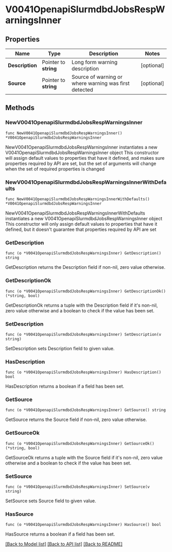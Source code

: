 # V0041OpenapiSlurmdbdJobsRespWarningsInner

## Properties

Name | Type | Description | Notes
------------ | ------------- | ------------- | -------------
**Description** | Pointer to **string** | Long form warning description | [optional] 
**Source** | Pointer to **string** | Source of warning or where warning was first detected | [optional] 

## Methods

### NewV0041OpenapiSlurmdbdJobsRespWarningsInner

`func NewV0041OpenapiSlurmdbdJobsRespWarningsInner() *V0041OpenapiSlurmdbdJobsRespWarningsInner`

NewV0041OpenapiSlurmdbdJobsRespWarningsInner instantiates a new V0041OpenapiSlurmdbdJobsRespWarningsInner object
This constructor will assign default values to properties that have it defined,
and makes sure properties required by API are set, but the set of arguments
will change when the set of required properties is changed

### NewV0041OpenapiSlurmdbdJobsRespWarningsInnerWithDefaults

`func NewV0041OpenapiSlurmdbdJobsRespWarningsInnerWithDefaults() *V0041OpenapiSlurmdbdJobsRespWarningsInner`

NewV0041OpenapiSlurmdbdJobsRespWarningsInnerWithDefaults instantiates a new V0041OpenapiSlurmdbdJobsRespWarningsInner object
This constructor will only assign default values to properties that have it defined,
but it doesn't guarantee that properties required by API are set

### GetDescription

`func (o *V0041OpenapiSlurmdbdJobsRespWarningsInner) GetDescription() string`

GetDescription returns the Description field if non-nil, zero value otherwise.

### GetDescriptionOk

`func (o *V0041OpenapiSlurmdbdJobsRespWarningsInner) GetDescriptionOk() (*string, bool)`

GetDescriptionOk returns a tuple with the Description field if it's non-nil, zero value otherwise
and a boolean to check if the value has been set.

### SetDescription

`func (o *V0041OpenapiSlurmdbdJobsRespWarningsInner) SetDescription(v string)`

SetDescription sets Description field to given value.

### HasDescription

`func (o *V0041OpenapiSlurmdbdJobsRespWarningsInner) HasDescription() bool`

HasDescription returns a boolean if a field has been set.

### GetSource

`func (o *V0041OpenapiSlurmdbdJobsRespWarningsInner) GetSource() string`

GetSource returns the Source field if non-nil, zero value otherwise.

### GetSourceOk

`func (o *V0041OpenapiSlurmdbdJobsRespWarningsInner) GetSourceOk() (*string, bool)`

GetSourceOk returns a tuple with the Source field if it's non-nil, zero value otherwise
and a boolean to check if the value has been set.

### SetSource

`func (o *V0041OpenapiSlurmdbdJobsRespWarningsInner) SetSource(v string)`

SetSource sets Source field to given value.

### HasSource

`func (o *V0041OpenapiSlurmdbdJobsRespWarningsInner) HasSource() bool`

HasSource returns a boolean if a field has been set.


[[Back to Model list]](../README.md#documentation-for-models) [[Back to API list]](../README.md#documentation-for-api-endpoints) [[Back to README]](../README.md)


